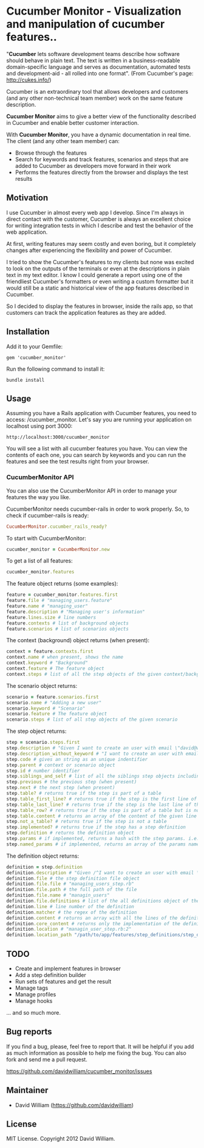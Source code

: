 # Cucumber Monitor - Visualization and manipulation of cucumber features..

"**Cucumber** lets software development teams describe how software should behave in plain text. The text is written in a business-readable domain-specific language and serves as documentation, automated tests and development-aid - all rolled into one format". (From Cucumber's page: http://cukes.info/)

Cucumber is an extraordinary tool that allows developers and customers (and any other non-technical team member) work on the same feature description.

**Cucumber Monitor** aims to give a better view of the functionality described in Cucumber and enable better customer interaction.

With **Cucumber Monitor**, you have a dynamic documentation in real time. The client (and any other team member) can: 

* Browse through the features
* Search for keywords and track features, scenarios and steps that are added to Cucumber as developers move forward in their work
* Performs the features directly from the browser and displays the test results

## Motivation

I use Cucumber in almost every web app I develop. Since I'm always in direct contact with the customer, Cucumber is always an excellent choice for writing integration tests in which I describe and test the behavior of the web application.

At first, writing features may seem costly and even boring, but it completely changes after experiencing the flexibility and power of Cucumber.

I tried to show the Cucumber's features to my clients but none was excited to look on the outputs of the terminals or even at the descriptions in plain text in my text editor. I know I could generate a report using one of the friendliest Cucumber's formatters or even writing a custom formatter but it would still be a static and historical view of the app features described in Cucumber.

So I decided to display the features in browser, inside the rails app, so that customers can track the application features as they are added.

## Installation

Add it to your Gemfile:

`gem 'cucumber_monitor'`

Run the following command to install it:

`bundle install`

## Usage

Assuming you have a Rails application with Cucumber features, you need to access: /cucumber_monitor. Let's say you are running your application on localhost using port 3000:

`http://localhost:3000/cucumber_monitor`

You will see a list with all cucumber features you have. You can view the contents of each one, you can search by keywords and you can run the features and see the test results right from your browser.

### CucumberMonitor API

You can also use the CucumberMonitor API in order to manage your features the way you like.

CucumberMonitor needs cucumber-rails in order to work properly. So, to check if cucumber-rails is ready:

```ruby
CucumberMonitor.cucumber_rails_ready?
```

To start with CucumberMonitor:

```ruby
cucumber_monitor = CucumberMonitor.new
```

To get a list of all features:

```ruby
cucumber_monitor.features
```

The feature object returns (some examples):

```ruby
feature = cucumber_monitor.features.first
feature.file # "managing_users.feature"
feature.name # "managing_user"
feature.description # "Managing user's information"
feature.lines.size # line numbers
feature.contexts # list of background objects
feature.scenarios # list of scenarios objects
```

The context (background) object returns (when present):

```ruby
context = feature.contexts.first
context.name # when present, shows the name
context.keyword # "Background"
context.feature # The feature object
context.steps # list of all the step objects of the given context/background
```

The scenario object returns:

```ruby
scenario = feature.scenarios.first
scenario.name # "Adding a new user"
scenario.keyword # "Scenario"
scenario.feature # The feature object
scenario.steps # list of all step objects of the given scenario
```

The step object returns:

```ruby
step = scenario.steps.first
step.description # "Given I want to create an user with email \"david@webhall.com.br\" and password \"secret\""
step.description_without_keyword # "I want to create an user with email \"david@webhall.com.br\" and password \"secret\""
step.code # gives an string as an unique indentifier
step.parent # context or scenario object
step.id # number identifier
step.siblings_and_self # list of all the siblings step objects including the given step
step.previous # the previous step (when present)
step.next # the next step (when present)
step.table? # returns true if the step is part of a table
step.table_first_line? # returns true if the step is the first line of the table
step.table_last_line? # returns true if the step is the last line of the table
step.table_row? # returns true if the step is part of a table but is not the table header
step.table.content # returns an array of the content of the given line of the table
step.not_a_table? # returns true if the step is not a table
step.implemented? # returns true if the step has a step definition
step.definition # returns the definition object
step.params # if implemented, returns a hash with the step params. i.e.: {:email=>"david@webhall.com.br", :password=>"secret"}
step.named_params # if implemented, returns an array of the params names. i.e.: ["email", "password"]
```

The definition object returns:

```ruby
definition = step.definition
definition.description # "Given /^I want to create an user with email \"(.*)\" and password \"(.*)\"$/ do |email, password|" 
definition.file # the step definition file object
definition.file.file # "managing_users_step.rb"
definition.file.path # the full path of the file
definition.file.name # "managin_users"
definition.file.definitions # list of the all definitions object of the given definition file
definition.line # line number of the definition
definition.matcher # the regex of the definition
definition.content # returns an array with all the lines of the definition, including the definition regex and the end block
definition.core_content # returns only the implementation of the definition
definition.location # "managin_user_step.rb:2"
definition.location_path "/path/to/app/features/step_definitions/step_definitions/administracao_step.rb:2"
```
## TODO

* Create and implement features in browser
* Add a step definition builder
* Run sets of features and get the result
* Manage tags
* Manage profiles
* Manage hooks

... and so much more.

## Bug reports

If you find a bug, please, feel free to report that. It will be helpful if you add as much information as
possible to help me fixing the bug. You can also fork and send me a pull request.

https://github.com/davidwilliam/cucumber_monitor/issues

## Maintainer

* David William (https://github.com/davidwilliam)

## License

MIT License. Copyright 2012 David William.



